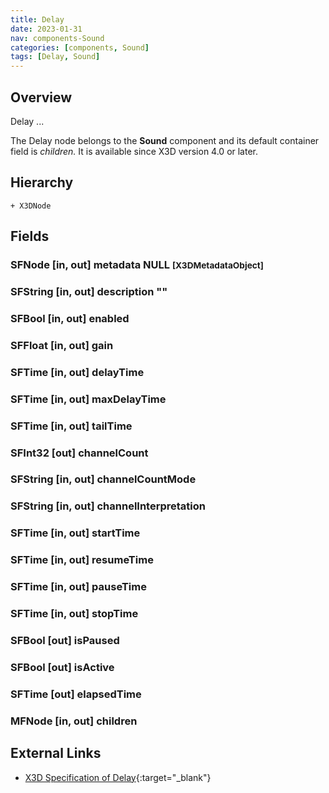 ```yaml
---
title: Delay
date: 2023-01-31
nav: components-Sound
categories: [components, Sound]
tags: [Delay, Sound]
---
```

<style>
.post h3 {
   word-spacing: 0.2em;
}
</style>

## Overview

Delay ...

The Delay node belongs to the **Sound** component and its default container field is *children.* It is available since X3D version 4.0 or later.

## Hierarchy

```
+ X3DNode
```

## Fields

### SFNode [in, out] **metadata** NULL <small>[X3DMetadataObject]</small>

### SFString [in, out] **description** ""

### SFBool [in, out] **enabled** <small></small>

### SFFloat [in, out] **gain** <small></small>

### SFTime [in, out] **delayTime** <small></small>

### SFTime [in, out] **maxDelayTime** <small></small>

### SFTime [in, out] **tailTime** <small></small>

### SFInt32 [out] **channelCount** <small></small>

### SFString [in, out] **channelCountMode** <small></small>

### SFString [in, out] **channelInterpretation** <small></small>

### SFTime [in, out] **startTime** <small></small>

### SFTime [in, out] **resumeTime** <small></small>

### SFTime [in, out] **pauseTime** <small></small>

### SFTime [in, out] **stopTime** <small></small>

### SFBool [out] **isPaused** <small></small>

### SFBool [out] **isActive** <small></small>

### SFTime [out] **elapsedTime** <small></small>

### MFNode [in, out] **children** <small></small>

## External Links

- [X3D Specification of Delay](https://www.web3d.org/documents/specifications/19775-1/V4.0/Part01/components/sound.html#Delay){:target="_blank"}
